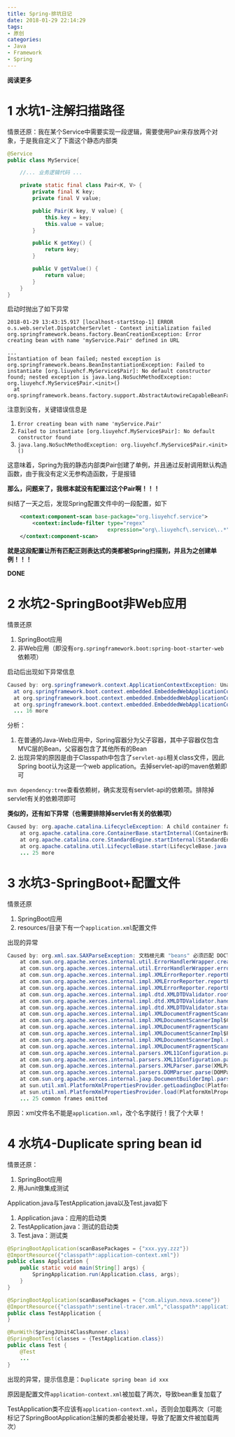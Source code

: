 ```yaml
---
title: Spring-排坑日记
date: 2018-01-29 22:14:29
tags: 
- 原创
categories: 
- Java
- Framework
- Spring
---
```


__阅读更多__

<!--more-->

# 1 水坑1-注解扫描路径

情景还原：我在某个Service中需要实现一段逻辑，需要使用Pair来存放两个对象，于是我自定义了下面这个静态内部类

```Java
@Service
public class MyService{

    //... 业务逻辑代码 ...

    private static final class Pair<K, V> {
        private final K key;
        private final V value;

        public Pair(K key, V value) {
            this.key = key;
            this.value = value;
        }

        public K getKey() {
            return key;
        }

        public V getValue() {
            return value;
        }
    }
}
```

启动时抛出了如下异常

```
2018-01-29 13:43:15.917 [localhost-startStop-1] ERROR o.s.web.servlet.DispatcherServlet - Context initialization failed
org.springframework.beans.factory.BeanCreationException: Error creating bean with name 'myService.Pair' defined in URL

...
Instantiation of bean failed; nested exception is org.springframework.beans.BeanInstantiationException: Failed to instantiate [org.liuyehcf.MyService$Pair]: No default constructor found; nested exception is java.lang.NoSuchMethodException: org.liuyehcf.MyService$Pair.<init>()
  at org.springframework.beans.factory.support.AbstractAutowireCapableBeanFactory.instantiateBean
```

注意到没有，关键错误信息是

1. `Error creating bean with name 'myService.Pair'`
1. `Failed to instantiate [org.liuyehcf.MyService$Pair]: No default constructor found`
1. `java.lang.NoSuchMethodException: org.liuyehcf.MyService$Pair.<init>()`

这意味着，Spring为我的静态内部类Pair创建了单例，并且通过反射调用默认构造函数，由于我没有定义无参构造函数，于是报错

__那么，问题来了，我根本就没有配置过这个Pair啊！！！__

纠结了一天之后，发现Spring配置文件中的一段配置，如下

```xml
    <context:component-scan base-package="org.liuyehcf.service">
        <context:include-filter type="regex"
                                expression="org\.liuyehcf\.service\..*"/>
    </context:component-scan>
```

__就是这段配置让所有匹配正则表达式的类都被Spring扫描到，并且为之创建单例！！！__

__DONE__

# 2 水坑2-SpringBoot非Web应用

情景还原

1. SpringBoot应用
1. 非Web应用（即没有`org.springframework.boot:spring-boot-starter-web`依赖项）

启动后出现如下异常信息

```Java
Caused by: org.springframework.context.ApplicationContextException: Unable to start EmbeddedWebApplicationContext due to missing EmbeddedServletContainerFactorybean.
  at org.springframework.boot.context.embedded.EmbeddedWebApplicationContext.getEmbeddedServletContainerFactory(EmbeddedWebApplicationContext.java:189)
  at org.springframework.boot.context.embedded.EmbeddedWebApplicationContext.createEmbeddedServletContainer(EmbeddedWebApplicationContext.java:162)
  at org.springframework.boot.context.embedded.EmbeddedWebApplicationContext.onRefresh(EmbeddedWebApplicationContext.java:134)
  ... 16 more
```

分析：

1. 在普通的Java-Web应用中，Spring容器分为父子容器，其中子容器仅包含MVC层的Bean，父容器包含了其他所有的Bean
1. 出现异常的原因是由于Classpath中包含了`servlet-api`相关class文件，因此Spring boot认为这是一个web application。去掉servlet-api的maven依赖即可

`mvn dependency:tree`查看依赖树，确实发现有servlet-api的依赖项。排除掉servlet有关的依赖项即可

__类似的，还有如下异常（也需要排除掉servlet有关的依赖项）__

```Java
Caused by: org.apache.catalina.LifecycleException: A child container failed during start
	at org.apache.catalina.core.ContainerBase.startInternal(ContainerBase.java:949)
	at org.apache.catalina.core.StandardEngine.startInternal(StandardEngine.java:262)
	at org.apache.catalina.util.LifecycleBase.start(LifecycleBase.java:150)
	... 25 more
```

# 3 水坑3-SpringBoot+配置文件

情景还原

1. SpringBoot应用
1. resources/目录下有一个`application.xml`配置文件

出现的异常

```Java
Caused by: org.xml.sax.SAXParseException: 文档根元素 "beans" 必须匹配 DOCTYPE 根 "null"
	at com.sun.org.apache.xerces.internal.util.ErrorHandlerWrapper.createSAXParseException(ErrorHandlerWrapper.java:203)
	at com.sun.org.apache.xerces.internal.util.ErrorHandlerWrapper.error(ErrorHandlerWrapper.java:134)
	at com.sun.org.apache.xerces.internal.impl.XMLErrorReporter.reportError(XMLErrorReporter.java:396)
	at com.sun.org.apache.xerces.internal.impl.XMLErrorReporter.reportError(XMLErrorReporter.java:327)
	at com.sun.org.apache.xerces.internal.impl.XMLErrorReporter.reportError(XMLErrorReporter.java:284)
	at com.sun.org.apache.xerces.internal.impl.dtd.XMLDTDValidator.rootElementSpecified(XMLDTDValidator.java:1599)
	at com.sun.org.apache.xerces.internal.impl.dtd.XMLDTDValidator.handleStartElement(XMLDTDValidator.java:1877)
	at com.sun.org.apache.xerces.internal.impl.dtd.XMLDTDValidator.startElement(XMLDTDValidator.java:742)
	at com.sun.org.apache.xerces.internal.impl.XMLDocumentFragmentScannerImpl.scanStartElement(XMLDocumentFragmentScannerImpl.java:1359)
	at com.sun.org.apache.xerces.internal.impl.XMLDocumentScannerImpl$ContentDriver.scanRootElementHook(XMLDocumentScannerImpl.java:1289)
	at com.sun.org.apache.xerces.internal.impl.XMLDocumentFragmentScannerImpl$FragmentContentDriver.next(XMLDocumentFragmentScannerImpl.java:3132)
	at com.sun.org.apache.xerces.internal.impl.XMLDocumentScannerImpl$PrologDriver.next(XMLDocumentScannerImpl.java:852)
	at com.sun.org.apache.xerces.internal.impl.XMLDocumentScannerImpl.next(XMLDocumentScannerImpl.java:602)
	at com.sun.org.apache.xerces.internal.impl.XMLDocumentFragmentScannerImpl.scanDocument(XMLDocumentFragmentScannerImpl.java:505)
	at com.sun.org.apache.xerces.internal.parsers.XML11Configuration.parse(XML11Configuration.java:842)
	at com.sun.org.apache.xerces.internal.parsers.XML11Configuration.parse(XML11Configuration.java:771)
	at com.sun.org.apache.xerces.internal.parsers.XMLParser.parse(XMLParser.java:141)
	at com.sun.org.apache.xerces.internal.parsers.DOMParser.parse(DOMParser.java:243)
	at com.sun.org.apache.xerces.internal.jaxp.DocumentBuilderImpl.parse(DocumentBuilderImpl.java:339)
	at sun.util.xml.PlatformXmlPropertiesProvider.getLoadingDoc(PlatformXmlPropertiesProvider.java:106)
	at sun.util.xml.PlatformXmlPropertiesProvider.load(PlatformXmlPropertiesProvider.java:78)
	... 25 common frames omitted
```

原因：xml文件名不能是`application.xml`，改个名字就行！我了个大草！

# 4 水坑4-Duplicate spring bean id

情景还原：

1. SpringBoot应用
1. 用Junit做集成测试

Application.java与TestApplication.java以及Test.java如下

1. Application.java：应用的启动类
1. TestApplication.java：测试的启动类
1. Test.java：测试类

```Java
@SpringBootApplication(scanBasePackages = {"xxx.yyy.zzz"})
@ImportResource({"classpath*:application-context.xml"})
public class Application {
    public static void main(String[] args) {
        SpringApplication.run(Application.class, args);
    }
}
```

```Java
@SpringBootApplication(scanBasePackages = {"com.aliyun.nova.scene"})
@ImportResource({"classpath*:sentinel-tracer.xml","classpath*:application-context.xml"})
public class TestApplication {
}
```

```Java
@RunWith(SpringJUnit4ClassRunner.class)
@SpringBootTest(classes = {TestApplication.class})
public class Test {
	@Test
	...
}
```

出现的异常，提示信息是：`Duplicate spring bean id xxx`

原因是配置文件`application-context.xml`被加载了两次，导致bean重复加载了

TestApplication类不应该有`application-context.xml`，否则会加载两次（可能标记了SpringBootApplication注解的类都会被处理，导致了配置文件被加载两次）
